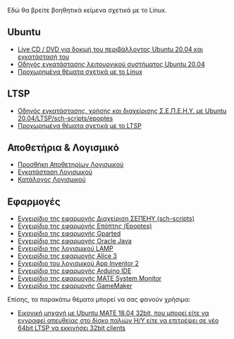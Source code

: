 Εδώ θα βρείτε βοηθητικά κείμενα σχετικά με το Linux.

## Ubuntu

  - [Live CD / DVD για δοκιμή του περιβάλλοντος Ubuntu 20.04 και
    εγκατάστασή του](LiveCD)
  - [Οδηγός εγκατάστασης λειτουργικού συστήματος Ubuntu
    20.04](Εγκατάσταση_Ubuntu)
  - [Προχωρημένα θέματα σχετικά με το
    Linux](Προχωρημένα)

## LTSP

  - [Οδηγός εγκατάστασης, χρήσης και διαχείρισης Σ.Ε.Π.Ε.Η.Υ. με Ubuntu
    20.04/LTSP/sch-scripts/epoptes](LTSP)
  - [Προχωρημένα θέματα σχετικά με το
    LTSP](LTSP/Προχωρημένα)

## Αποθετήρια & Λογισμικό

  - [Προσθήκη Αποθετηρίων Λογισμικού](Αποθετήρια)
  - [Εγκατάσταση Λογισμικού](Εγκατάσταση_λογισμικού)
  - [Κατάλογος Λογισμικού](Λογισμικό)

## Εφαρμογές

  - [Εγχειρίδιο της εφαρμογής Διαχείριση ΣΕΠΕΗΥ
    (sch-scripts)](sch-scripts)
  - [Εγχειρίδιο της εφαρμογής Επόπτης
    (Epoptes)](epoptes)
  - [Εγχειρίδιο της εφαρμογής Gparted](Gparted)
  - [Εγχειρίδιο της εφαρμογής Oracle Java](Oracle_Java)
  - [Εγχειρίδιο της λογισμικού LAMP](LAMP_server)
  - [Εγχειρίδιο της εφαρμογής Alice 3](Alice3)
  - [Εγχειρίδιο του λογισμικού App Inventor
    2](App_Inventor_2)
  - [Εγχειρίδιο της εφαρμογής Arduino IDE](Arduino)
  - [Εγχειρίδιο της εφαρμογής MATE System
    Monitor](mate-system-monitor)
  - [Εγχειρίδιο της εφαρμογής GameMaker](GameMaker)

Επίσης, τα παρακάτω θέματα μπορεί να σας φανούν χρήσιμα:

  - [Εικονική μηχανή με Ubuntu MATE 18.04 32bit, που μπορεί είτε να
    εγγραφεί απευθείας στο δίσκο παλιών Η/Υ είτε να επιτρέψει σε
    νέο 64bit LTSP να εκκινήσει 32bit
    clients](LTSP/VM)
